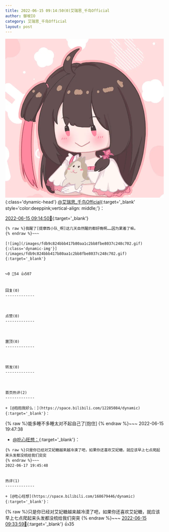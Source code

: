 ```yaml
---
title: 2022-06-15 09:14:50(0)艾瑞思_千鸟Official
author: 御坂IO
category: 艾瑞思_千鸟Official
layout: post
---
```


![img](/images/7e08840c56f251de28bdf766b647bd5fe9a5d50a.jpg){:class='dynamic-head'}
[@艾瑞思_千鸟Official](https://space.bilibili.com/1090010845/dynamic){:target='_blank' style='color:deeppink;vertical-align: middle;'}：

[2022-06-15 09:14:50🔗](https://t.bilibili.com/671807145160736791){:target='_blank'}

~~~
{% raw %}我醒了[提摩西小队_啊]这几天自然醒的都好晚啊……因为累着了嘛。
{% endraw %}~~~

[![img](/images/fdb9c824bbb417b80aa1c2bb8fbe8037c248c702.gif){:class='dynamic-img'}](/images/fdb9c824bbb417b80aa1c2bb8fbe8037c248c702.gif){:target='_blank'}


↪️0 💬54 👍507


回复(0)
-------------



点赞(0)
-------------



置顶(0)
-------------



转发(0)
-------------



首页热评(2)
-------------

+ [@抱抱我好么：](https://space.bilibili.com/12285084/dynamic){:target='_blank'}：
~~~
{% raw %}能多睡不多睡太对不起自己了[抱住]
{% endraw %}~~~
2022-06-15 19:47:38
+ [@吃心旺想：](https://space.bilibili.com/168679446/dynamic){:target='_blank'}：
~~~
{% raw %}只是你已经对艾妃糖越来越冷漠了吧，如果你还喜欢艾妃糖，就应该早上七点爬起来头发都没梳给我们突突
{% endraw %}~~~
2022-06-17 19:45:48


热评(1)
-------------

+ [@吃心旺想](https://space.bilibili.com/168679446/dynamic){:target='_blank'}：
~~~
{% raw %}只是你已经对艾妃糖越来越冷漠了吧，如果你还喜欢艾妃糖，就应该早上七点爬起来头发都没梳给我们突突
{% endraw %}~~~
[2022-06-15 09:33:59🔗](https://t.bilibili.com/671807145160736791#reply116889720768){:target='_blank'} 👍35


